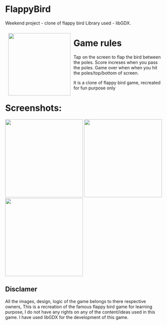 # FlappyBird
Weekend project - clone of flappy bird
Library used - libGDX.

<img src="/ReadmeFiles/logo.png" align="left"
width="200" hspace="10" vspace="10">

# Game rules
Tap on the screen to flap the bird between the poles.
Score increses when you pass the poles.
Game over when when you hit the poles/top/bottom of screen.

It is a clone of flappy bird game, recreated for fun purpose only

# Screenshots:
<div id="screenshot">
  <img src="/ReadmeFiles/screenshot1.png" width="250">
  <img src="/ReadmeFiles/screenshot2.png" width="250">
  <img src="/ReadmeFiles/screenshot3.png" width="250">
</div>

## Disclamer
All the images, design, logic of the game belongs to there respective owners, This is a recreation of the famous
flappy bird game for learning purpose, I do not have any rights on any of the content/ideas used in this game.
I have used libGDX for the development of this game.
